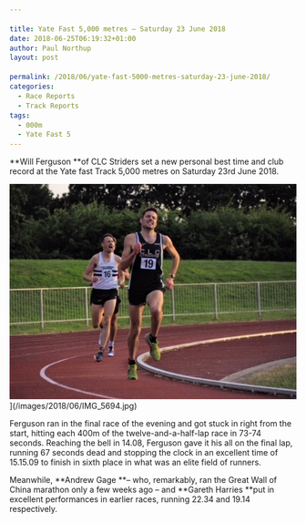 ```yaml
---

title: Yate Fast 5,000 metres – Saturday 23 June 2018
date: 2018-06-25T06:19:32+01:00
author: Paul Northup
layout: post

permalink: /2018/06/yate-fast-5000-metres-saturday-23-june-2018/
categories:
  - Race Reports
  - Track Reports
tags:
  - 000m
  - Yate Fast 5
---
```

**Will Ferguson **of CLC Striders set a new personal best time and club record at the Yate fast Track 5,000 metres on Saturday 23rd June 2018.

<img src="/images/2018/06/IMG_5694.jpg" alt="IMG_5694"/>](/images/2018/06/IMG_5694.jpg)

Ferguson ran in the final race of the evening and got stuck in right from the start, hitting each 400m of the twelve-and-a-half-lap race in 73-74 seconds. Reaching the bell in 14.08, Ferguson gave it his all on the final lap, running 67 seconds dead and stopping the clock in an excellent time of 15.15.09 to finish in sixth place in what was an elite field of runners.

Meanwhile, **Andrew Gage **– who, remarkably, ran the Great Wall of China marathon only a few weeks ago – and **Gareth Harries **put in excellent performances in earlier races, running 22.34 and 19.14 respectively.